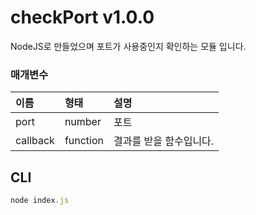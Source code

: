 # checkPort v1.0.0
NodeJS로 만들었으며 포트가 사용중인지 확인하는 모듈 입니다.

### 매개변수

이름 | 형태 | 설명
| :-- | :-- | :-- |
port | number | 포트
callback | function | 결과를 받을 함수입니다.

## CLI
````javascript
node index.js
````
